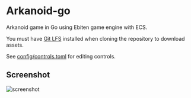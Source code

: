 # Arkanoid-go

Arkanoid game in Go using Ebiten game engine with ECS.

You must have [Git LFS](https://git-lfs.github.com/) installed when cloning the repository to download assets.

See [config/controls.toml](config/controls.toml) for editing controls.

## Screenshot

![screenshot](screenshot.png)

